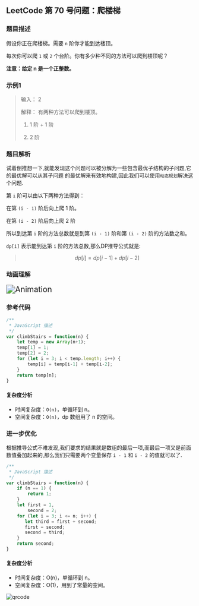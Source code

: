 ## **LeetCode 第 70 号问题：爬楼梯**

### 题目描述

假设你正在爬楼梯。需要 `n` 阶你才能到达楼顶。

每次你可以爬 `1` 或 `2` 个台阶。你有多少种不同的方法可以爬到楼顶呢？ 

**注意：给定 n 是一个正整数。** 

### 示例1

>  输入： 2 
>
>   解释： 有两种方法可以爬到楼顶。
>
>  1.	1 阶 + 1 阶
>
>  2.  2 阶

### 题目解析

试着倒推想一下,就能发现这个问题可以被分解为一些包含最优子结构的子问题,它的最优解可以从其子问题 
的最优解来有效地构建,因此我们可以使用`动态规划`解决这个问题.

第 `i` 阶可以由以下两种方法得到：

在第 `(i - 1)` 阶后向上爬 1 阶。

在第 `(i - 2)` 阶后向上爬 2 阶

所以到达第 `i` 阶的方法总数就是到第 `(i - 1)` 阶和第 `(i - 2)` 阶的方法数之和。

`dp[i]` 表示能到达第 `i` 阶的方法总数,那么DP推导公式就是:

> $$
> dp[i] = dp[i − 1] + dp[i − 2]
> $$



### 动画理解

<img src="../Animation/Animation.gif" alt="Animation" style="zoom:150%;" />

### 参考代码

```javascript
/**
 * JavaScript 描述
 */
var climbStairs = function(n) {
    let temp = new Array(n+1);
    temp[1] = 1;
    temp[2] = 2;
    for (let i = 3; i < temp.length; i++) {
        temp[i] = temp[i-1] + temp[i-2];
    }
    return temp[n];
}
```

#### 复杂度分析

- 时间复杂度：`O(n)`，单循环到 n。
- 空间复杂度：`O(n)`，dp 数组用了 n 的空间。

### 进一步优化

根据推导公式不难发现,我们要求的结果就是数组的最后一项,而最后一项又是前面数值叠加起来的,那么我们只需要两个变量保存 `i - 1` 和 `i - 2` 的值就可以了.

```javascript
/**
 * JavaScript 描述
 */
var climbStairs = function(n) {
    if (n == 1) {
        return 1;
    }
    let first = 1,
        second = 2;
    for (let i = 3; i <= n; i++) {
       let third = first + second;
       first = second;
       second = third;
    }
    return second;
}
```

#### 复杂度分析

- 时间复杂度：O(n)，单循环到 n。
- 空间复杂度：O(1)，用到了常量的空间。

![qrcode](../../Pictures/qrcode.jpg)